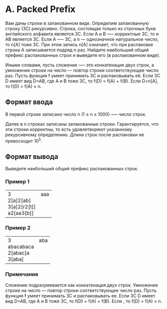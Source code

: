 # A. Packed Prefix

Вам даны строки в запакованном виде. Определим запакованную строку (ЗС) рекурсивно. Строка, состоящая только из строчных букв английского алфавита является ЗС. Если A и B —– корректные ЗС, то и AB является ЗС. Если A —– ЗС, а n — однозначное натуральное число, то n[A] тоже ЗС. При этом запись n[A] означает, что при распаковке строка A записывается подряд n раз. Найдите наибольший общий префикс распакованных строк и выведите его (в распакованном виде).

Иными словами, пусть сложение —– это конкатенация двух строк, а умножение строки на число — повтор строки соответствующее число раз. Пусть функция f умеет принимать ЗС и распаковывать её. Если ЗС D имеет вид D=AB, где A и B тоже ЗС, то f(D) = f(A) + f(B). Если D=n[A], то f(D) = f(A) × n.

## Формат ввода

В первой строке записано число n (1 ≤ n ≤ 1000) –— число строк.

Далее в n строках записаны запакованные строки. Гарантируется, что эти строки корректны, то есть удовлетворяют указанному рекурсивному определению.
Длина строк после распаковки не превосходит 10<sup>5</sup>.

## Формат вывода

Выведите наибольший общий префикс распакованных строк.

### Пример 1

<table><tr>
<td>
3<br>
2[a]2[ab]<br>
3[a]2[r2[t]]<br>
a2[aa3[b]]
</td>
<td>
aaa<br>
<br>
<br>
<br>
</td>
</tr></table>

### Пример 2

<table><tr>
<td>
3<br>
abacabaca<br>
2[abac]a<br>
3[aba]
</td>
<td>
aba<br>
<br>
<br>
<br>
</td>
</tr></table>

### Примечания

Сложение подразумевается как конкатенация двух строк. Умножение строки на число — повтор строки соответствующее число раз. Пусть функция f умеет принимать ЗС и распаковывать ее. Если ЗС D имеет вид D=AB, где A и B тоже ЗС, то f(D) = f(A) + f(B). Если , то f(D) = f(A) × n.
